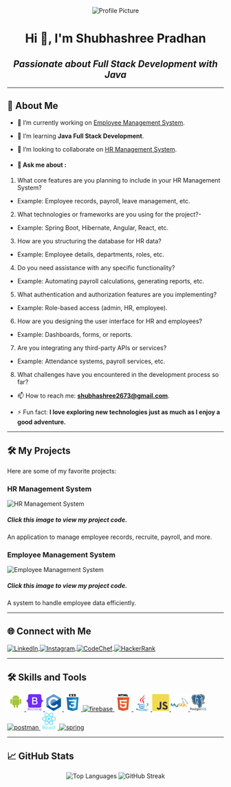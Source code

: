 <p align="center">
  <img src="https://img.freepik.com/premium-vector/cute-adorable-little-girl-character-avatar-isolated_925324-1724.jpg" alt="Profile Picture" width="200" />
  <h1 align="center">Hi 👋, I'm Shubhashree Pradhan</h1>
 <i><strong><h2 align="center">Passionate about Full Stack Development with Java</h2></strong></i>
</p>

---

## 🚀 About Me  
- 🔭 I’m currently working on [Employee Management System](https://github.com/Shubha81149/EmployeeManagement-System-in-j2ee).  
- 🌱 I’m learning **Java Full Stack Development**.  
- 👯 I’m looking to collaborate on [HR Management System](https://github.com/Shubha81149/hrmanagement/tree/kuku).
   
- <h4>💬 Ask me about :</h4>
1. What core features are you planning to include in your HR Management System?
-  Example: Employee records, payroll, leave management, etc.
2. What technologies or frameworks are you using for the project?-
-  Example: Spring Boot, Hibernate, Angular, React, etc.
3. How are you structuring the database for HR data?
-  Example: Employee details, departments, roles, etc.
4. Do you need assistance with any specific functionality?
-  Example: Automating payroll calculations, generating reports, etc.
5. What authentication and authorization features are you implementing?
-  Example: Role-based access (admin, HR, employee).
6. How are you designing the user interface for HR and employees?
-  Example: Dashboards, forms, or reports.
7. Are you integrating any third-party APIs or services?
-  Example: Attendance systems, payroll services, etc.
8. What challenges have you encountered in the development process so far?
   
- 📫 How to reach me: **shubhashree2673@gmail.com**.
  
- ⚡ Fun fact: **I love exploring new technologies just as much as I enjoy a good adventure.**

---

## 🛠️ My Projects  
Here are some of my favorite projects:  

### HR Management System  
<img src="https://i0.wp.com/www.sutisoft.com/blog/wp-content/uploads/2015/04/HR-Management-Systems-scaled.jpeg?fit=2560%2C1440&ssl=1" alt="HR Management System" width="150"/>
<a href="https://github.com/Shubha81149/hrmanagement/tree/kuku"></a> 
<h5>Click this image to view my project code.</h5>

An application to manage employee records, recruite, payroll, and more. 

### Employee Management System  
<img src="https://www.slideteam.net/media/catalog/product/cache/1280x720/e/m/employee_management_system_powerpoint_ppt_template_bundles_slide01.jpg" alt="Employee Management System" width="150"/>  
<a href="https://github.com/Shubha81149/hrmanagement/tree/kuku"></a>
<h5>Click this image to view my project code.</h5>

A system to handle employee data efficiently. 

---

## 🌐 Connect with Me  
<p align="left">
  <a href="https://linkedin.com/in/shubhashree-pradhan" target="blank">
    <img align="center" src="https://raw.githubusercontent.com/rahuldkjain/github-profile-readme-generator/master/src/images/icons/Social/linked-in-alt.svg" alt="LinkedIn" height="30" width="40" />
  </a>
  <a href="https://instagram.com/wynter_sun7" target="blank">
    <img align="center" src="https://raw.githubusercontent.com/rahuldkjain/github-profile-readme-generator/master/src/images/icons/Social/instagram.svg" alt="Instagram" height="30" width="40" />
  </a>
  <a href="https://www.codechef.com/users/shubha2673" target="blank">
    <img align="center" src="https://cdn.jsdelivr.net/npm/simple-icons@3.1.0/icons/codechef.svg" alt="CodeChef" height="30" width="40" />
  </a>
  <a href="https://www.hackerrank.com/shubhashree2673" target="blank">
    <img align="center" src="https://raw.githubusercontent.com/rahuldkjain/github-profile-readme-generator/master/src/images/icons/Social/hackerrank.svg" alt="HackerRank" height="30" width="40" />
  </a>
</p>

---

## 🛠️ Skills and Tools  
<p align="left"> <a href="https://developer.android.com" target="_blank" rel="noreferrer"> <img src="https://raw.githubusercontent.com/devicons/devicon/master/icons/android/android-original-wordmark.svg" alt="android" width="40" height="40"/> </a> <a href="https://getbootstrap.com" target="_blank" rel="noreferrer"> <img src="https://raw.githubusercontent.com/devicons/devicon/master/icons/bootstrap/bootstrap-plain-wordmark.svg" alt="bootstrap" width="40" height="40"/> </a> <a href="https://www.cprogramming.com/" target="_blank" rel="noreferrer"> <img src="https://raw.githubusercontent.com/devicons/devicon/master/icons/c/c-original.svg" alt="c" width="40" height="40"/> </a> <a href="https://www.w3schools.com/css/" target="_blank" rel="noreferrer"> <img src="https://raw.githubusercontent.com/devicons/devicon/master/icons/css3/css3-original-wordmark.svg" alt="css3" width="40" height="40"/> </a> <a href="https://firebase.google.com/" target="_blank" rel="noreferrer"> <img src="https://www.vectorlogo.zone/logos/firebase/firebase-icon.svg" alt="firebase" width="40" height="40"/> </a> <a href="https://www.w3.org/html/" target="_blank" rel="noreferrer"> <img src="https://raw.githubusercontent.com/devicons/devicon/master/icons/html5/html5-original-wordmark.svg" alt="html5" width="40" height="40"/> </a> <a href="https://www.java.com" target="_blank" rel="noreferrer"> <img src="https://raw.githubusercontent.com/devicons/devicon/master/icons/java/java-original.svg" alt="java" width="40" height="40"/> </a> <a href="https://developer.mozilla.org/en-US/docs/Web/JavaScript" target="_blank" rel="noreferrer"> <img src="https://raw.githubusercontent.com/devicons/devicon/master/icons/javascript/javascript-original.svg" alt="javascript" width="40" height="40"/> </a> <a href="https://www.mysql.com/" target="_blank" rel="noreferrer"> <img src="https://raw.githubusercontent.com/devicons/devicon/master/icons/mysql/mysql-original-wordmark.svg" alt="mysql" width="40" height="40"/> </a> <a href="https://www.postgresql.org" target="_blank" rel="noreferrer"> <img src="https://raw.githubusercontent.com/devicons/devicon/master/icons/postgresql/postgresql-original-wordmark.svg" alt="postgresql" width="40" height="40"/> </a> <a href="https://postman.com" target="_blank" rel="noreferrer"> <img src="https://www.vectorlogo.zone/logos/getpostman/getpostman-icon.svg" alt="postman" width="40" height="40"/> </a> <a href="https://reactjs.org/" target="_blank" rel="noreferrer"> <img src="https://raw.githubusercontent.com/devicons/devicon/master/icons/react/react-original-wordmark.svg" alt="react" width="40" height="40"/> </a> <a href="https://spring.io/" target="_blank" rel="noreferrer"> <img src="https://www.vectorlogo.zone/logos/springio/springio-icon.svg" alt="spring" width="40" height="40"/> </a> </p>

---

## 📈 GitHub Stats  
<p align="center">
  <img src="https://github-readme-stats.vercel.app/api/top-langs?username=shubha81149&show_icons=true&locale=en&layout=compact" alt="Top Languages" />
  <img src="https://github-readme-streak-stats.herokuapp.com/?user=shubha81149&" alt="GitHub Streak" />
</p>
